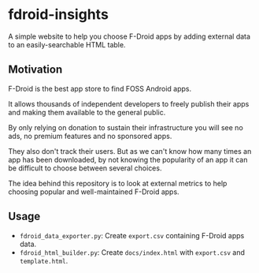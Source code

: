 # fdroid-insights

A simple website to help you choose F-Droid apps by adding external data to an easily-searchable HTML table.

## Motivation

F-Droid is the best app store to find FOSS Android apps.

It allows thousands of independent developers to freely publish their apps and making them available to the general public.

By only relying on donation to sustain their infrastructure you will see no ads, no premium features and no sponsored apps.

They also don't track their users. But as we can't know how many times an app has been downloaded, by not knowing the popularity of an app it can be difficult to choose between several choices.

The idea behind this repository is to look at external metrics to help choosing popular and well-maintained F-Droid apps.


## Usage

- `fdroid_data_exporter.py`: Create `export.csv` containing F-Droid apps data.
- `fdroid_html_builder.py`: Create `docs/index.html` with `export.csv` and `template.html`.
